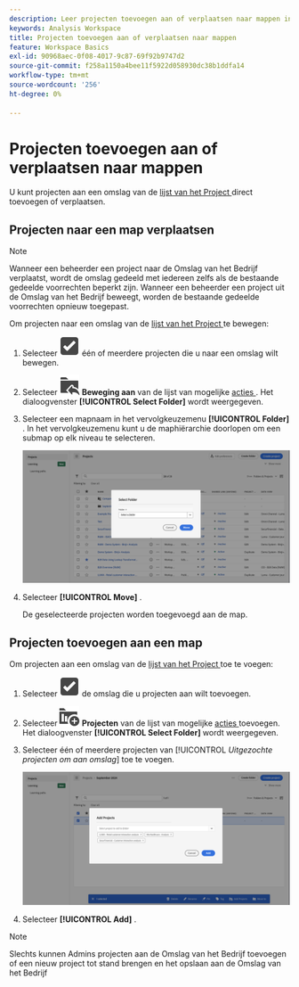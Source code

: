 ```yaml
---
description: Leer projecten toevoegen aan of verplaatsen naar mappen in Analysis Workspace.
keywords: Analysis Workspace
title: Projecten toevoegen aan of verplaatsen naar mappen
feature: Workspace Basics
exl-id: 90968aec-0f08-4017-9c87-69f92b9747d2
source-git-commit: f258a1150a4bee11f5922d058930dc38b1ddfa14
workflow-type: tm+mt
source-wordcount: '256'
ht-degree: 0%

---
```



# Projecten toevoegen aan of verplaatsen naar mappen

U kunt projecten aan een omslag van de [ lijst van het Project ](/help/analyze/analysis-workspace/build-workspace-project/freeform-overview.md#project-list) direct toevoegen of verplaatsen.

## Projecten naar een map verplaatsen

>[!NOTE]
>
>Wanneer een beheerder een project naar de Omslag van het Bedrijf verplaatst, wordt de omslag gedeeld met iedereen zelfs als de bestaande gedeelde voorrechten beperkt zijn. Wanneer een beheerder een project uit de Omslag van het Bedrijf beweegt, worden de bestaande gedeelde voorrechten opnieuw toegepast.
>

Om projecten naar een omslag van de [ lijst van het Project ](/help/analyze/analysis-workspace/build-workspace-project/freeform-overview.md#project-list) te bewegen:

1. Selecteer ![ SelectBox ](/help/assets/icons/SelectBox.svg) één of meerdere projecten die u naar een omslag wilt bewegen.

1. Selecteer ![ FolderAddTo ](/help/assets/icons/FolderAddTo.svg) **Beweging aan** van de lijst van mogelijke [ acties ](/help/analyze/analysis-workspace/build-workspace-project/freeform-overview.md#actions). Het dialoogvenster **[!UICONTROL Select Folder]** wordt weergegeven.

1. Selecteer een mapnaam in het vervolgkeuzemenu **[!UICONTROL Folder]** . In het vervolgkeuzemenu kunt u de maphiërarchie doorlopen om een submap op elk niveau te selecteren.

   ![ de Uitgezochte mening van de Omslag die het drop-down menu en beschikbare subfolders toont.](../assets/add-projects.png)

1. Selecteer **[!UICONTROL Move]** .


   De geselecteerde projecten worden toegevoegd aan de map.


## Projecten toevoegen aan een map

Om projecten aan een omslag van de [ lijst van het Project ](/help/analyze/analysis-workspace/build-workspace-project/freeform-overview.md#project-list) toe te voegen:

1. Selecteer ![ SelectBox ](/help/assets/icons/SelectBox.svg) de omslag die u projecten aan wilt toevoegen.

1. Selecteer ![ ProjectAdd ](/help/assets/icons/ProjectAdd.svg) **Projecten** van de lijst van mogelijke [ acties ](/help/analyze/analysis-workspace/build-workspace-project/freeform-overview.md#actions) toevoegen. Het dialoogvenster **[!UICONTROL Select Folder]** wordt weergegeven.

1. Selecteer één of meerdere projecten van [!UICONTROL *Uitgezochte projecten om aan omslag*] toe te voegen.

   ![ de Uitgezochte mening van de Omslag die het drop-down menu en beschikbare subfolders toont.](../assets/add-projects-folder.png)

1. Selecteer **[!UICONTROL Add]** .

>[!NOTE]
>
>Slechts kunnen Admins projecten aan de Omslag van het Bedrijf toevoegen of een nieuw project tot stand brengen en het opslaan aan de Omslag van het Bedrijf


<!--
# Add Projects to Folders

You can add projects to a folder in the table view or from within a folder.

>[!NOTE]
>
>Only Analytics administrators can add projects to the Company Folder or create a new project and save it to the Company Folder

## From the table view {#table-view}

Add projects to a folder from the table view on the home page.

1.  Select one or more projects that you want to add to a folder.

    ![](/help/analyze/analysis-workspace/build-workspace-project/assets/move-tv-selected.png)

1.  Select **Move to**. 

    The Select Folder dialogue is displayed.

1.  In the drop-down menu, select the folder where you want to move the selected projects.

    ![](/help/analyze/analysis-workspace/build-workspace-project/assets/move-select-folder.png)

1.  Select **Move**.

    ![](/help/analyze/analysis-workspace/build-workspace-project/assets/move-add.png)

    The selected projects are added to the folder.

    ![](/help/analyze/analysis-workspace/build-workspace-project/assets/move-projects-added.png)

    The Workspace landing page now shows the folder contains (3) projects.

    ![](/help/analyze/analysis-workspace/build-workspace-project/assets/move-folders-updated.png)

## From inside a folder {#inside-folder}

You can also add projects from inside a folder using the ellipses link.

1.  Select and open a folder from the table view.

    ![](/help/analyze/analysis-workspace/build-workspace-project/assets/move-open-folder.png)

1.  Select the **...** ellipsis icon in the upper-right.
   
    ![](/help/analyze/analysis-workspace/build-workspace-project/assets/add-projects-elipsis.png)

1.  Select **Add projects** and select the project that you want to add from the drop-down list.

    ![](/help/analyze/analysis-workspace/build-workspace-project/assets/select-add-projects.png)

    
1.  (Optional) Select additional projects from the drop-down list to add multiple projects.

    ![](/help/analyze/analysis-workspace/build-workspace-project/assets/move-add-multiple-projects.png)

1.  Select **Add** to add the projects to the folder.

    ![](/help/analyze/analysis-workspace/build-workspace-project/assets/move-added-items.png)

-->